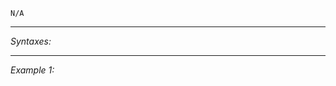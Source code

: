 `N/A`


---
*Syntaxes:*

<!-- [] call `BIS_fnc_moduleObjectiveMove` -->

---
*Example 1:*

<!-- 
```sqf
[] call BIS_fnc_moduleObjectiveMove;
``` -->